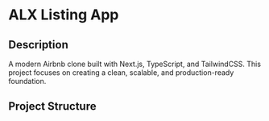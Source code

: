 # ALX Listing App

## Description
A modern Airbnb clone built with Next.js, TypeScript, and TailwindCSS. This project focuses on creating a clean, scalable, and production-ready foundation.

## Project Structure
